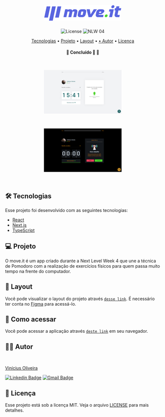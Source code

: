 <h1 align="center">
  <img alt="move.it" title="move.it" src=".github/logo.png" />
</h1>


<p align="center">
  <img alt="License" src="https://img.shields.io/static/v1?label=license&message=MIT&color=8257E5&labelColor=000000">

 <img src="https://img.shields.io/static/v1?label=NLW&message=04&color=8257E5&labelColor=000000" alt="NLW 04" />
</p>

<p align="center">
  <a href="#-tecnologias">Tecnologias</a> •
  <a href="#-projeto">Projeto</a> •
  <a href="#-layout">Layout</a> •
  <a href="#-como-acessar"> •
  <a href="#-autor">Autor</a> •
  <a href="#-licença">Licença</a>
</p>

<h4 align="center"> 
	🚧  Concluído 🚀   🚧
</h4>
<br>

<p align="center">
  <img alt="Dark mode" src=".github/moveit-light.png" width="50%">
</p>

<br>

<p align="center">
  <img alt="Light mode" src=".github/moveit-dark.png" width="50%">
</p>

<br>


## 🛠 Tecnologias

Esse projeto foi desenvolvido com as seguintes tecnologias:

- [React](https://reactjs.org)
- [Next.js](https://nextjs.org/)
- [TypeScript](https://www.typescriptlang.org/)

## 💻 Projeto

O move.it é um app criado durante a Next Level Week 4 que une a técnica de Pomodoro com a realização de exercícios físicos para quem passa muito tempo na frente do computador.

## 🔖 Layout

Você pode visualizar o layout do projeto através [`desse link`](https://www.figma.com/file/ge20pu3ofMOKoliUyKx1Nl/Move.it-1.0). É necessário ter conta no [Figma](http://figma.com/) para acessá-lo.

## 🚀 Como acessar

Você pode acessar a aplicação através [`deste link`](https://moveit-viniciusoliveiras.vercel.app/) em seu navegador.

## ✍🏾 Autor
<a  href="https://github.com/viniciusoliveiras/">
 <img src="https://avatars.githubusercontent.com/u/64497059?v=4" width="100px;" style="border-radius: 50%;" alt=""/>
 <br />
 <p>Vinícius Oliveira</p>
</a>

[![Linkedin Badge](https://img.shields.io/badge/-Vinícius%20Oliveira-blue?style=flat-square&logo=Linkedin&logoColor=white&link=https://www.linkedin.com/in/viniciusoliveiras-01532/)](https://www.linkedin.com/in/viniciusoliveiras-01532/)
[![Gmail Badge](https://img.shields.io/badge/-vinitag190@gmail.com-c14438?style=flat-square&logo=Gmail&logoColor=white&link=mailto:vinitag190@gmail.com)](mailto:vinitag190@gmail.com)

## 📄 Licença

Esse projeto está sob a licença MIT. Veja o arquivo [LICENSE](LICENSE) para mais detalhes.
